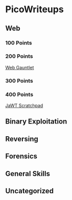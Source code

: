 # PicoWriteups

## Web
### 100 Points
### 200 Points
[Web Gauntlet](web/200pts/Web%20Gauntlet%20-%20200%20pts.pdf)
### 300 Points
### 400 Points
[JaWT Scratchpad](web/400pts/JaWT%20Scratchpad%20-%20400%20pts.pdf)

## Binary Exploitation
## Reversing
## Forensics
## General Skills
## Uncategorized
